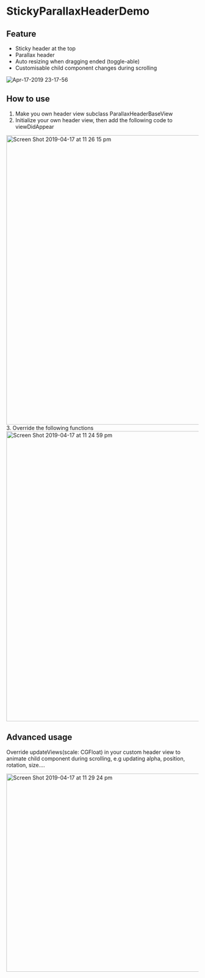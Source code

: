 # StickyParallaxHeaderDemo

## Feature
* Sticky header at the top
* Parallax header
* Auto resizing when dragging ended (toggle-able) 
* Customisable child component changes during scrolling

![Apr-17-2019 23-17-56](https://user-images.githubusercontent.com/46996132/56290746-2615cf00-6167-11e9-9ed8-72da814311f3.gif)


## How to use
1. Make you own header view subclass ParallaxHeaderBaseView
2. Initialize your own header view, then add the following code to viewDidAppear
<img width="758" alt="Screen Shot 2019-04-17 at 11 26 15 pm" src="https://user-images.githubusercontent.com/46996132/56291838-5eb6a800-6169-11e9-9438-086b7706ea83.png">
3. Override the following functions
<img width="760" alt="Screen Shot 2019-04-17 at 11 24 59 pm" src="https://user-images.githubusercontent.com/46996132/56291854-637b5c00-6169-11e9-937d-186074b7a223.png">



## Advanced usage
Override updateViews(scale: CGFloat) in your custom header view to animate child component during scrolling, e.g updating alpha, position, rotation, size....

<img width="519" alt="Screen Shot 2019-04-17 at 11 29 24 pm" src="https://user-images.githubusercontent.com/46996132/56291856-64ac8900-6169-11e9-8767-b9201f710ed7.png">

